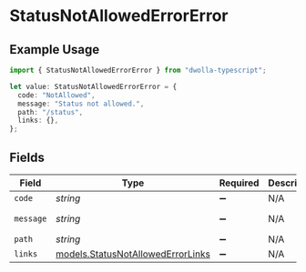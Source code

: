 # StatusNotAllowedErrorError

## Example Usage

```typescript
import { StatusNotAllowedErrorError } from "dwolla-typescript";

let value: StatusNotAllowedErrorError = {
  code: "NotAllowed",
  message: "Status not allowed.",
  path: "/status",
  links: {},
};
```

## Fields

| Field                                                                        | Type                                                                         | Required                                                                     | Description                                                                  | Example                                                                      |
| ---------------------------------------------------------------------------- | ---------------------------------------------------------------------------- | ---------------------------------------------------------------------------- | ---------------------------------------------------------------------------- | ---------------------------------------------------------------------------- |
| `code`                                                                       | *string*                                                                     | :heavy_minus_sign:                                                           | N/A                                                                          | NotAllowed                                                                   |
| `message`                                                                    | *string*                                                                     | :heavy_minus_sign:                                                           | N/A                                                                          | Status not allowed.                                                          |
| `path`                                                                       | *string*                                                                     | :heavy_minus_sign:                                                           | N/A                                                                          | /status                                                                      |
| `links`                                                                      | [models.StatusNotAllowedErrorLinks](../models/statusnotallowederrorlinks.md) | :heavy_minus_sign:                                                           | N/A                                                                          | {}                                                                           |